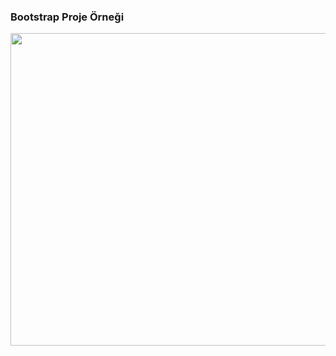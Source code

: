<h3 aling="center"> Bootstrap Proje Örneği</h3>
<p><img align="center" src="bootstrap1.gif" width="800" height="500"/></p>
